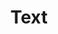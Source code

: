 ---
title: Text
redirect_to: https://ucfopen.github.io/Obojobo-Docs/releases/v3.4.0/developers/obo_nodes/text
---